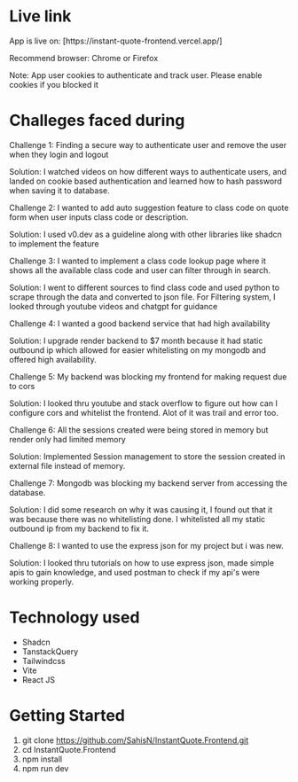 # Live link
<p>App is live on: [https://instant-quote-frontend.vercel.app/] </p>
<p> Recommend browser: Chrome or Firefox </p>
<p>Note: App user cookies to authenticate and track user. Please enable cookies if you blocked it</p>

# Challeges faced during
<p> Challenge 1: Finding a secure way to authenticate user and remove the user when they login and logout <p>
<p> Solution: I watched videos on how different ways to authenticate users, and landed on cookie based authentication and learned how to hash password when saving it to database. <p>

<p> Challenge 2: I wanted to add auto suggestion feature to class code on quote form when user inputs class code or description. </p>
Solution: I used v0.dev as a guideline along with other libraries like shadcn to implement the feature

<p> Challenge 3: I wanted to implement a class code lookup page where it shows all the available class code and user can filter through in search. </p>
<p> Solution: I went to different sources to find class code and used python to scrape through the data and converted to json file. For Filtering system, I looked through youtube videos and chatgpt for guidance  </p>

 <p>Challenge 4: I wanted a good backend service that had high availability  </p>
<p>Solution: I upgrade render backend to $7 month because it had static outbound ip which allowed for easier whitelisting on my mongodb and offered high availability.  </p>

<p>Challenge 5: My backend was blocking my frontend for making request due to cors  </p>
<p>Solution: I looked thru youtube and stack overflow to figure out how can I configure cors and whitelist the frontend. Alot of it was trail and error too.  </p>

<p>Challenge 6: All the sessions created were being stored in memory but render only had limited memory  </p>
<p>Solution: Implemented Session management to store the session created in external file instead of memory.  </p>

<p>Challenge 7: Mongodb was blocking my backend server from accessing the database.  </p>
<p>Solution: I did some research on why it was causing it, I found out that it was because there was no whitelisting done. I whitelisted all my static outbound ip from my backend to fix it.  </p>

<p>Challenge 8: I wanted to use the express json for my project but i was new.  </p>
<p>Solution: I looked thru tutorials on how to use express json, made simple apis to gain knowledge, and used postman to check if my api's were working properly.  </p>

# Technology used

- Shadcn
- TanstackQuery
- Tailwindcss
- Vite
- React JS

# Getting Started

1. git clone https://github.com/SahisN/InstantQuote.Frontend.git
2. cd InstantQuote.Frontend
3. npm install
4. npm run dev
